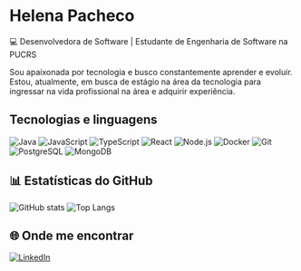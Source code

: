 # Helena Pacheco

💻 Desenvolvedora de Software | Estudante de Engenharia de Software na PUCRS  

Sou apaixonada por tecnologia e busco constantemente aprender e evoluir. Estou, atualmente, em busca de estágio na área da tecnologia para ingressar na vida profissional na área e adquirir experiência.

## Tecnologias e linguagens

![Java](https://img.shields.io/badge/Java-ED8B00?style=for-the-badge&logo=openjdk&logoColor=white)
![JavaScript](https://img.shields.io/badge/JavaScript-F7DF1E?style=for-the-badge&logo=javascript&logoColor=black)
![TypeScript](https://img.shields.io/badge/TypeScript-007ACC?style=for-the-badge&logo=typescript&logoColor=white)
![React](https://img.shields.io/badge/React-20232A?style=for-the-badge&logo=react&logoColor=61DAFB)
![Node.js](https://img.shields.io/badge/Node.js-43853D?style=for-the-badge&logo=node.js&logoColor=white)
![Docker](https://img.shields.io/badge/Docker-2496ED?style=for-the-badge&logo=docker&logoColor=white)
![Git](https://img.shields.io/badge/Git-F05032?style=for-the-badge&logo=git&logoColor=white)
![PostgreSQL](https://img.shields.io/badge/PostgreSQL-316192?style=for-the-badge&logo=postgresql&logoColor=white)
![MongoDB](https://img.shields.io/badge/MongoDB-4EA94B?style=for-the-badge&logo=mongodb&logoColor=white)


## 📊 Estatísticas do GitHub

![GitHub stats](https://github-readme-stats.vercel.app/api?username=nenacpacheco&show_icons=true&theme=radical) 
![Top Langs](https://github-readme-stats.vercel.app/api/top-langs/?username=nenacpacheco&layout=compact&theme=radical) 

## 🌐 Onde me encontrar
[![LinkedIn](https://img.shields.io/badge/LinkedIn-0077B5?style=for-the-badge&logo=linkedin&logoColor=white)](www.linkedin.com/in/helena-pacheco-309469296)  

